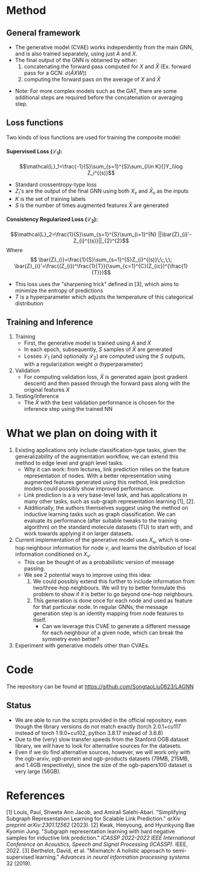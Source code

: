 # Method
## General framework
- The generative model (CVAE) works independently from the main GNN, and is also trained separately, using just $A$ and $X$.
- The final output of the GNN is obtained by either:
	1. concatenating the forward pass computed for $X$ and $\bar{X}$ (Ex. forward pass for a GCN: $\sigma(\tilde{A}XW)$)
	2. computing the forward pass on the average of $X$ and $\bar{X}$
* Note: For more complex models such as the GAT, there are some additional steps are required before the concatenation or averaging step.
## Loss functions
Two kinds of loss functions are used for training the composite model:
#### Supervised Loss ($\mathcal{L}_{1}$):
$$\mathcal{L}_1=\frac{-1}{S}\sum_{s=1}^{S}\sum_{i\in K}{}Y_i\log Z_i^{(s)}$$
* Standard crossentropy-type loss
* $Z_i$'s are the output of the final GNN using both $X_v$ and $\bar{X}_v$ as the inputs
* $K$ is the set of training labels
* $S$ is the number of times augmented features $\bar{X}$ are generated
#### Consistency Regularized Loss ($\mathcal{L}_2$):
$$\mathcal{L}_2=\frac{1}{S}\sum_{s=1}^{S}\sum_{i=1}^{N} ||\bar{Z}_{i}'-Z_{i}^{(s)}||_{2}^{2}$$Where$$ \bar{Z}_{i}=\frac{1}{S}\sum_{s=1}^{S}Z_{i}^{(s)}\;\;,\;\;
\bar{Z}_{i}'=\frac{(Z_{i})^\frac{1}{T}}{\sum_{c=1}^{C}(Z_{ic})^{\frac{1}{T}}}$$
* This loss uses the "sharpening trick" defined in [3], which aims to minimize the entropy of predictions
* $T$ is a hyperparameter which adjusts the temperature of this categorical distribution
## Training and Inference
1. Training
	- First, the generative model is trained using $A$ and $X$
	- In each epoch, subsequently, $S$ samples of $\bar{X}$ are generated 
	- Losses $\mathcal{L}_1$ (and optionally $\mathcal{L}_2$) are computed using the $S$ outputs, with a regularization weight $\alpha$ (hyperparameter)
2. Validation
	- For computing validation loss, $\bar{X}$ is generated again (post gradient descent) and then passed through the forward pass along with the original features $X$
3. Testing/Inference
	* The $\bar{X}$ with the best validation performance is chosen for the inference step using the trained NN
# What we plan on doing with it
1. Existing applications only include classification-type tasks, given the generalizability of the augmentation workflow, we can extend this method to edge level and graph level tasks.
	* Why it can work: from lectures, link prediction relies on the feature representation of nodes. With a better representation using augmented features generated using this method, link prediction models could possibly show improved performance.
	* Link prediction is a a very base-level task, and has applications in many other tasks, such as sub-graph representation learning [1], [2].
	* Additionally, the authors themselves suggest using the method on inductive learning tasks such as graph classification. We can evaluate its performance (after suitable tweaks to the training algorithm) on the standard molecule datasets (TU) to start with, and work towards applying it on larger datasets.
3. Current implementation of the generative model uses $X_u$, which is one-hop neighbour information for node $v$, and learns the distribution of local information conditioned on $X_v$. 
	- This can be thought of as a probabilistic version of message passing.
	- We see 2 potential ways to improve using this idea:
		1. We could possibly extend this further to include information from two/three-hop neighbours. We will try to better formulate this problem to show if it is better to go beyond one-hop neighbours.
		2. This generation is done once for each node and used as feature for that particular node. In regular GNNs, the message generation step is an identity mapping from node features to itself.
			- Can we leverage this CVAE to generate a different message for each neighbour of a given node, which can break the symmetry even better? 
4. Experiment with generative models other than CVAEs.
# Code
The repository can be found at https://github.com/SongtaoLiu0823/LAGNN
## Status
- We are able to run the scripts provided in the official repository, even though the library versions do not match exactly (torch 2.0.1+cu117 instead of torch 1.9.0+cu102, python 3.8.17 instead of 3.6.8)
- Due to the (very) slow transfer speeds from the Stanford OGB dataset library, we will have to look for alternative sources for the datasets.
- Even if we do find alternative sources, however, we will work only with the ogb-arxiv, ogb-protein and ogb-products datasets (79MB, 215MB, and 1.4GB respectively), since the size of the ogb-papers100 dataset is very large (56GB).
# References
[1] Louis, Paul, Shweta Ann Jacob, and Amirali Salehi-Abari. "Simplifying Subgraph Representation Learning for Scalable Link Prediction." _arXiv preprint arXiv:2301.12562_ (2023).
[2] Kwak, Heeyoung, and Hyunkyung Bae Kyomin Jung. "Subgraph representation learning with hard negative samples for inductive link prediction." _ICASSP 2022-2022 IEEE International Conference on Acoustics, Speech and Signal Processing (ICASSP)_. IEEE, 2022.
[3] Berthelot, David, et al. "Mixmatch: A holistic approach to semi-supervised learning." _Advances in neural information processing systems_ 32 (2019).